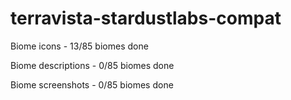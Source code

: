 # terravista-stardustlabs-compat

Biome icons - 13/85 biomes done

Biome descriptions - 0/85 biomes done

Biome screenshots - 0/85 biomes done
